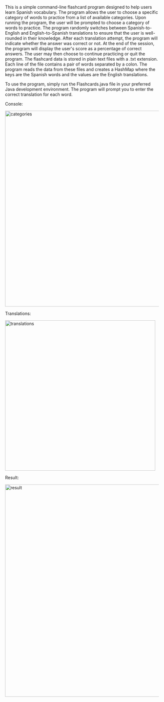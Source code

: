 This is a simple command-line flashcard program designed to help users learn Spanish vocabulary.
The program allows the user to choose a specific category of words to practice from a list of available categories.
Upon running the program, the user will be prompted to choose a category of words to practice.
The program randomly switches between Spanish-to-English and English-to-Spanish
translations to ensure that the user is well-rounded in their knowledge.
After each translation attempt, the program will indicate whether the answer was correct or not.
At the end of the session, the program will display the user's score as a percentage of correct answers.
The user may then choose to continue practicing or quit the program.
The flashcard data is stored in plain text files with a .txt extension.
Each line of the file contains a pair of words separated by a colon.
The program reads the data from these files and
creates a HashMap where the keys are the Spanish words and the values are the English translations.

To use the program, simply run the Flashcards.java file in your preferred Java development environment.
The program will prompt you to enter the correct translation for each word.

Console:

<img width="641" alt="categories" src="https://user-images.githubusercontent.com/123079896/236648059-cfeb6d4c-0883-442c-9091-806aed4a2590.png">

Translations:

<img width="492" alt="translations" src="https://user-images.githubusercontent.com/123079896/236648069-58049fcb-4df3-41da-bd00-686d6bb543bd.png">

Result:

<img width="695" alt="result" src="https://user-images.githubusercontent.com/123079896/236648084-e518a7a0-871a-4642-b37c-77e17fc6d2b1.png">
